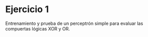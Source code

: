 # Ejercicio 1

Entrenamiento y prueba de un perceptrón simple para evaluar las compuertas lógicas XOR y OR.
